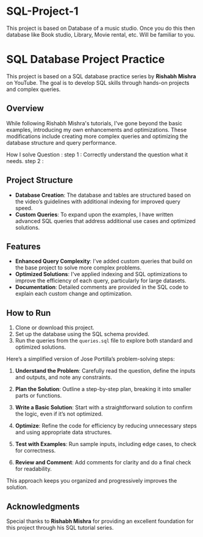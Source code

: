 # SQL-Project-1
This project is based on Database of a music studio. Once you do this then database like Book studio, Library, Movie rental, etc. Will be familiar to you.

# SQL Database Project Practice

This project is based on a SQL database practice series by **Rishabh Mishra** on YouTube. The goal is to develop SQL skills through hands-on projects and complex queries.

## Overview
While following Rishabh Mishra's tutorials, I've gone beyond the basic examples, introducing my own enhancements and optimizations. These modifications include creating more complex queries and optimizing the database structure and query performance.

How I solve Question :
step 1 : Correctly understand the question what it needs.
step 2 : 

## Project Structure
- **Database Creation**: The database and tables are structured based on the video’s guidelines with additional indexing for improved query speed.
- **Custom Queries**: To expand upon the examples, I have written advanced SQL queries that address additional use cases and optimized solutions.

## Features
- **Enhanced Query Complexity**: I’ve added custom queries that build on the base project to solve more complex problems.
- **Optimized Solutions**: I've applied indexing and SQL optimizations to improve the efficiency of each query, particularly for large datasets.
- **Documentation**: Detailed comments are provided in the SQL code to explain each custom change and optimization.

## How to Run
1. Clone or download this project.
2. Set up the database using the SQL schema provided.
3. Run the queries from the `queries.sql` file to explore both standard and optimized solutions.


Here’s a simplified version of Jose Portilla’s problem-solving steps:

1. **Understand the Problem**: Carefully read the question, define the inputs and outputs, and note any constraints.

2. **Plan the Solution**: Outline a step-by-step plan, breaking it into smaller parts or functions.

3. **Write a Basic Solution**: Start with a straightforward solution to confirm the logic, even if it’s not optimized.

4. **Optimize**: Refine the code for efficiency by reducing unnecessary steps and using appropriate data structures.

5. **Test with Examples**: Run sample inputs, including edge cases, to check for correctness.

6. **Review and Comment**: Add comments for clarity and do a final check for readability.

This approach keeps you organized and progressively improves the solution.

## Acknowledgments
Special thanks to **Rishabh Mishra** for providing an excellent foundation for this project through his SQL tutorial series.


